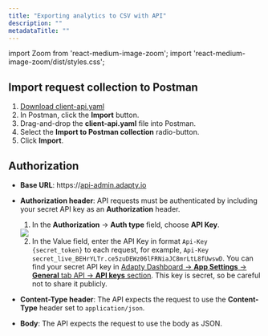 ```yaml
---
title: "Exporting analytics to CSV with API"
description: ""
metadataTitle: ""
---
```


import Zoom from 'react-medium-image-zoom';
import 'react-medium-image-zoom/dist/styles.css';

## Import request collection to Postman

1. [Download client-api.yaml](api/client-api.yaml)
2. In Postman, click the **Import** button.
3. Drag-and-drop the **client-api.yaml** file into Postman.
4. Select the **Import to Postman collection** radio-button.
5. Click **Import**.

## Authorization

- **Base URL**: https://[api-admin.adapty.io](http://api-admin.adapty.io/)
- **Authorization header**: API requests must be authenticated by including your secret API key as an **Authorization** header.
  
  1. In the **Authorization** -> **Auth type** field, choose **API Key**.
  
  <Zoom>
    <img src={require('./img/auth-type.webp').default}
    style={{
      border: '1px solid #727272', /* border width and color */
      width: '700px', /* image width */
      display: 'block', /* for alignment */
      margin: '0 auto' /* center alignment */
    }}
  />
  </Zoom>
  
  2. In the Value field, enter the API Key in format `Api-Key {secret_token}` to each request, for example, `Api-Key secret_live_BEHrYLTr.ce5zuDEWz06lFRNiaJC8mrLtL8fUwswD`. You can find your secret API key in [Adapty Dashboard -> **App Settings** -> **General** tab API -> **API keys** section](https://app.adapty.io/settings/general). This key is secret, so be careful not to share it publicly.
- **Content-Type header**: The API expects the request to use the **Content-Type** header set to `application/json`.
- **Body**:  The API expects the request to use the body as JSON.




